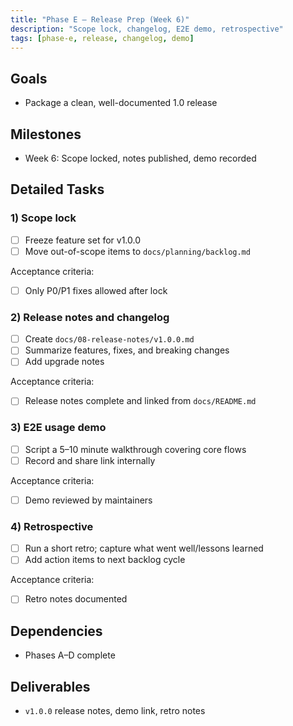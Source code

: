 ```yaml
---
title: "Phase E – Release Prep (Week 6)"
description: "Scope lock, changelog, E2E demo, retrospective"
tags: [phase-e, release, changelog, demo]
---
```


## Goals

- Package a clean, well-documented 1.0 release

## Milestones

- Week 6: Scope locked, notes published, demo recorded

## Detailed Tasks

### 1) Scope lock
- [ ] Freeze feature set for v1.0.0
- [ ] Move out-of-scope items to `docs/planning/backlog.md`

Acceptance criteria:
- [ ] Only P0/P1 fixes allowed after lock

### 2) Release notes and changelog
- [ ] Create `docs/08-release-notes/v1.0.0.md`
- [ ] Summarize features, fixes, and breaking changes
- [ ] Add upgrade notes

Acceptance criteria:
- [ ] Release notes complete and linked from `docs/README.md`

### 3) E2E usage demo
- [ ] Script a 5–10 minute walkthrough covering core flows
- [ ] Record and share link internally

Acceptance criteria:
- [ ] Demo reviewed by maintainers

### 4) Retrospective
- [ ] Run a short retro; capture what went well/lessons learned
- [ ] Add action items to next backlog cycle

Acceptance criteria:
- [ ] Retro notes documented

## Dependencies

- Phases A–D complete

## Deliverables

- `v1.0.0` release notes, demo link, retro notes

